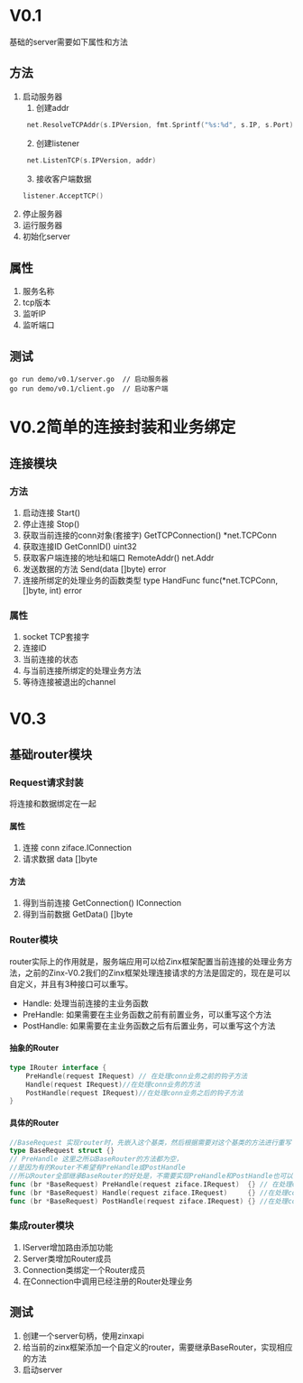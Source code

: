 # V0.1
基础的server需要如下属性和方法
## 方法
1. 启动服务器
   1. 创建addr
   ```go
    net.ResolveTCPAddr(s.IPVersion, fmt.Sprintf("%s:%d", s.IP, s.Port))
   ```
   2. 创建listener
   ```go
    net.ListenTCP(s.IPVersion, addr)
    ```
   3. 接收客户端数据
    ```go
    listener.AcceptTCP()
    ```
2. 停止服务器
3. 运行服务器
4. 初始化server
## 属性
1. 服务名称
2. tcp版本
3. 监听IP
4. 监听端口
## 测试
```
go run demo/v0.1/server.go  // 启动服务器
go run demo/v0.1/client.go  // 启动客户端
```
# V0.2简单的连接封装和业务绑定
## 连接模块
### 方法
1. 启动连接 Start()
2. 停止连接 Stop()
3. 获取当前连接的conn对象(套接字)  GetTCPConnection() *net.TCPConn
4. 获取连接ID GetConnID() uint32
5. 获取客户端连接的地址和端口 RemoteAddr() net.Addr
6. 发送数据的方法 Send(data []byte) error
7. 连接所绑定的处理业务的函数类型 type HandFunc func(*net.TCPConn, []byte, int) error
### 属性
1. socket TCP套接字 
2. 连接ID
3. 当前连接的状态
4. 与当前连接所绑定的处理业务方法
5. 等待连接被退出的channel
# V0.3
## 基础router模块
### Request请求封装
将连接和数据绑定在一起
#### 属性
1. 连接 conn ziface.IConnection
2. 请求数据 data []byte
#### 方法
1. 得到当前连接 GetConnection() IConnection
2. 得到当前数据 GetData() []byte
### Router模块
router实际上的作用就是，服务端应用可以给Zinx框架配置当前连接的处理业务方法，之前的Zinx-V0.2我们的Zinx框架处理连接请求的方法是固定的，现在是可以自定义，并且有3种接口可以重写。
* Handle: 处理当前连接的主业务函数
* PreHandle: 如果需要在主业务函数之前有前置业务，可以重写这个方法
* PostHandle: 如果需要在主业务函数之后有后置业务，可以重写这个方法
#### 抽象的Router
```go
type IRouter interface {
	PreHandle(request IRequest) // 在处理conn业务之前的钩子方法
	Handle(request IRequest)//在处理conn业务的方法
	PostHandle(request IRequest)//在处理conn业务之后的钩子方法
}
```
#### 具体的Router
```go
//BaseRequest 实现router时，先嵌入这个基类，然后根据需要对这个基类的方法进行重写
type BaseRequest struct {}
// PreHandle 这里之所以BaseRouter的方法都为空，
//是因为有的Router不希望有PreHandle或PostHandle
//所以Router全部继承BaseRouter的好处是，不需要实现PreHandle和PostHandle也可以实例化
func (br *BaseRequest) PreHandle(request ziface.IRequest)  {} // 在处理conn业务之前的钩子方法
func (br *BaseRequest) Handle(request ziface.IRequest)     {} //在处理conn业务的方法
func (br *BaseRequest) PostHandle(request ziface.IRequest) {} //在处理conn业务之后的钩子方法

```
### 集成router模块
1. IServer增加路由添加功能
2. Server类增加Router成员
3. Connection类绑定一个Router成员
4. 在Connection中调用已经注册的Router处理业务
## 测试
1. 创建一个server句柄，使用zinxapi
2. 给当前的zinx框架添加一个自定义的router，需要继承BaseRouter，实现相应的方法
3. 启动server

